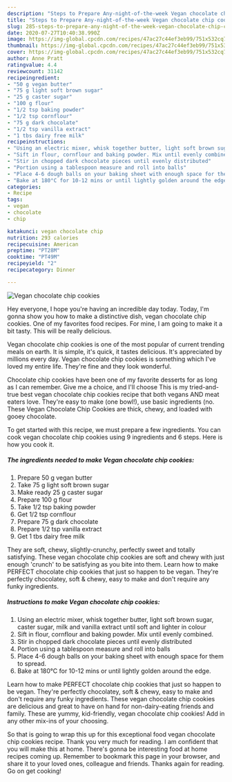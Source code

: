 ```yaml
---
description: "Steps to Prepare Any-night-of-the-week Vegan chocolate chip cookies"
title: "Steps to Prepare Any-night-of-the-week Vegan chocolate chip cookies"
slug: 285-steps-to-prepare-any-night-of-the-week-vegan-chocolate-chip-cookies
date: 2020-07-27T10:40:38.990Z
image: https://img-global.cpcdn.com/recipes/47ac27c44ef3eb99/751x532cq70/vegan-chocolate-chip-cookies-recipe-main-photo.jpg
thumbnail: https://img-global.cpcdn.com/recipes/47ac27c44ef3eb99/751x532cq70/vegan-chocolate-chip-cookies-recipe-main-photo.jpg
cover: https://img-global.cpcdn.com/recipes/47ac27c44ef3eb99/751x532cq70/vegan-chocolate-chip-cookies-recipe-main-photo.jpg
author: Anne Pratt
ratingvalue: 4.4
reviewcount: 31142
recipeingredient:
- "50 g vegan butter"
- "75 g light soft brown sugar"
- "25 g caster sugar"
- "100 g flour"
- "1/2 tsp baking powder"
- "1/2 tsp cornflour"
- "75 g dark chocolate"
- "1/2 tsp vanilla extract"
- "1 tbs dairy free milk"
recipeinstructions:
- "Using an electric mixer, whisk together butter, light soft brown sugar, caster sugar, milk and vanilla extract until soft and lighter in colour"
- "Sift in flour, cornflour and baking powder. Mix until evenly combined."
- "Stir in chopped dark chocolate pieces until evenly distributed"
- "Portion using a tablespoon measure and roll into balls"
- "Place 4-6 dough balls on your baking sheet with enough space for them to spread."
- "Bake at 180°C for 10-12 mins or until lightly golden around the edge."
categories:
- Recipe
tags:
- vegan
- chocolate
- chip

katakunci: vegan chocolate chip 
nutrition: 293 calories
recipecuisine: American
preptime: "PT28M"
cooktime: "PT49M"
recipeyield: "2"
recipecategory: Dinner

---
```



![Vegan chocolate chip cookies](https://img-global.cpcdn.com/recipes/47ac27c44ef3eb99/751x532cq70/vegan-chocolate-chip-cookies-recipe-main-photo.jpg)

Hey everyone, I hope you're having an incredible day today. Today, I'm gonna show you how to make a distinctive dish, vegan chocolate chip cookies. One of my favorites food recipes. For mine, I am going to make it a bit tasty. This will be really delicious.

Vegan chocolate chip cookies is one of the most popular of current trending meals on earth. It is simple, it's quick, it tastes delicious. It's appreciated by millions every day. Vegan chocolate chip cookies is something which I've loved my entire life. They're fine and they look wonderful.

Chocolate chip cookies have been one of my favorite desserts for as long as I can remember. Give me a choice, and I&#39;ll choose This is my tried-and-true best vegan chocolate chip cookies recipe that both vegans AND meat eaters love. They&#39;re easy to make (one bowl!), use basic ingredients (no. These Vegan Chocolate Chip Cookies are thick, chewy, and loaded with gooey chocolate.


To get started with this recipe, we must prepare a few ingredients. You can cook vegan chocolate chip cookies using 9 ingredients and 6 steps. Here is how you cook it.

<!--inarticleads1-->

##### The ingredients needed to make Vegan chocolate chip cookies:

1. Prepare 50 g vegan butter
1. Take 75 g light soft brown sugar
1. Make ready 25 g caster sugar
1. Prepare 100 g flour
1. Take 1/2 tsp baking powder
1. Get 1/2 tsp cornflour
1. Prepare 75 g dark chocolate
1. Prepare 1/2 tsp vanilla extract
1. Get 1 tbs dairy free milk


They are soft, chewy, slightly-crunchy, perfectly sweet and totally satisfying. These vegan chocolate chip cookies are soft and chewy with just enough &#39;crunch&#39; to be satisfying as you bite into them. Learn how to make PERFECT chocolate chip cookies that just so happen to be vegan. They&#39;re perfectly chocolatey, soft &amp; chewy, easy to make and don&#39;t require any funky ingredients. 

<!--inarticleads2-->

##### Instructions to make Vegan chocolate chip cookies:

1. Using an electric mixer, whisk together butter, light soft brown sugar, caster sugar, milk and vanilla extract until soft and lighter in colour
1. Sift in flour, cornflour and baking powder. Mix until evenly combined.
1. Stir in chopped dark chocolate pieces until evenly distributed
1. Portion using a tablespoon measure and roll into balls
1. Place 4-6 dough balls on your baking sheet with enough space for them to spread.
1. Bake at 180°C for 10-12 mins or until lightly golden around the edge.


Learn how to make PERFECT chocolate chip cookies that just so happen to be vegan. They&#39;re perfectly chocolatey, soft &amp; chewy, easy to make and don&#39;t require any funky ingredients. These vegan chocolate chip cookies are delicious and great to have on hand for non-dairy-eating friends and family. These are yummy, kid-friendly, vegan chocolate chip cookies! Add in any other mix-ins of your choosing. 

So that is going to wrap this up for this exceptional food vegan chocolate chip cookies recipe. Thank you very much for reading. I am confident that you will make this at home. There's gonna be interesting food at home recipes coming up. Remember to bookmark this page in your browser, and share it to your loved ones, colleague and friends. Thanks again for reading. Go on get cooking!
